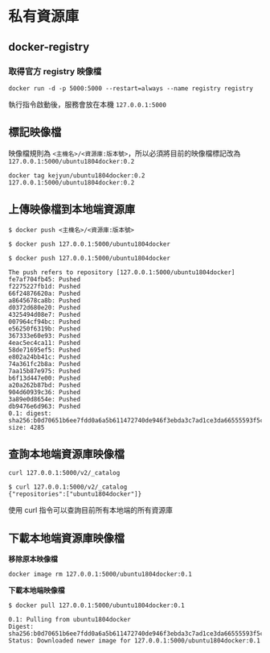 # 私有資源庫

## docker-registry

### 取得官方 registry 映像檔

```shell
docker run -d -p 5000:5000 --restart=always --name registry registry
```

執行指令啟動後，服務會放在本機 `127.0.0.1:5000`

## 標記映像檔

映像檔規則為 `<主機名>/<資源庫:版本號>`，所以必須將目前的映像檔標記改為 `127.0.0.1:5000/ubuntu1804docker:0.2`


```shell
docker tag kejyun/ubuntu1804docker:0.2 127.0.0.1:5000/ubuntu1804docker:0.2
```

## 上傳映像檔到本地端資源庫

```shell
$ docker push <主機名>/<資源庫:版本號>
```

```shell
$ docker push 127.0.0.1:5000/ubuntu1804docker
```

```shell
$ docker push 127.0.0.1:5000/ubuntu1804docker

The push refers to repository [127.0.0.1:5000/ubuntu1804docker]
fe7af704fb45: Pushed
f2275227fb1d: Pushed
66f24876620a: Pushed
a8645678ca8b: Pushed
d0372d680e20: Pushed
4325494d08e7: Pushed
007964cf94bc: Pushed
e56250f6319b: Pushed
367333e60e93: Pushed
4eac5ec4ca11: Pushed
58de71695ef5: Pushed
e802a24bb41c: Pushed
74a361fc2b8a: Pushed
7aa15b87e975: Pushed
b6f13d447e00: Pushed
a20a262b87bd: Pushed
904d60939c36: Pushed
3a89e0d8654e: Pushed
db9476e6d963: Pushed
0.1: digest: sha256:b0d70651b6ee7fdd0a6a5b611472740de946f3ebda3c7ad1ce3da66555593f5c size: 4285
```

## 查詢本地端資源庫映像檔

```shell
curl 127.0.0.1:5000/v2/_catalog
```

```shell
$ curl 127.0.0.1:5000/v2/_catalog
{"repositories":["ubuntu1804docker"]}
```

使用 curl 指令可以查詢目前所有本地端的所有資源庫

## 下載本地端資源庫映像檔

**移除原本映像檔**

```shell
docker image rm 127.0.0.1:5000/ubuntu1804docker:0.1
```

**下載本地端映像檔**

```shell
$ docker pull 127.0.0.1:5000/ubuntu1804docker:0.1

0.1: Pulling from ubuntu1804docker
Digest: sha256:b0d70651b6ee7fdd0a6a5b611472740de946f3ebda3c7ad1ce3da66555593f5c
Status: Downloaded newer image for 127.0.0.1:5000/ubuntu1804docker:0.1
```
